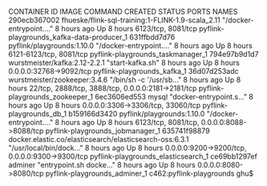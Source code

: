 CONTAINER ID        IMAGE                                                     COMMAND                  CREATED             STATUS              PORTS                                                NAMES
290ecb367002        fhueske/flink-sql-training:1-FLINK-1.9-scala_2.11         "/docker-entrypoint.…"   8 hours ago         Up 8 hours          6123/tcp, 8081/tcp                                   pyflink-playgrounds_kafka-data-producer_1
631ffbdd7d76        pyflink/playgrounds:1.10.0                                "/docker-entrypoint.…"   8 hours ago         Up 8 hours          6121-6123/tcp, 8081/tcp                              pyflink-playgrounds_taskmanager_1
794e97b9d1d7        wurstmeister/kafka:2.12-2.2.1                             "start-kafka.sh"         8 hours ago         Up 8 hours          0.0.0.0:32768->9092/tcp                              pyflink-playgrounds_kafka_1
36d07d253adc        wurstmeister/zookeeper:3.4.6                              "/bin/sh -c '/usr/sb…"   8 hours ago         Up 8 hours          22/tcp, 2888/tcp, 3888/tcp, 0.0.0.0:2181->2181/tcp   pyflink-playgrounds_zookeeper_1
6ec3606ed553        mysql                                                     "docker-entrypoint.s…"   8 hours ago         Up 8 hours          0.0.0.0:3306->3306/tcp, 33060/tcp                    pyflink-playgrounds_db_1
b159166d3420        pyflink/playgrounds:1.10.0                                "/docker-entrypoint.…"   8 hours ago         Up 8 hours          6123/tcp, 8081/tcp, 0.0.0.0:8088->8088/tcp           pyflink-playgrounds_jobmanager_1
635741f98879        docker.elastic.co/elasticsearch/elasticsearch-oss:6.3.1   "/usr/local/bin/dock…"   8 hours ago         Up 8 hours          0.0.0.0:9200->9200/tcp, 0.0.0.0:9300->9300/tcp       pyflink-playgrounds_elasticsearch_1
ce69bb1297ef        adminer                                                   "entrypoint.sh docke…"   8 hours ago         Up 8 hours          0.0.0.0:8080->8080/tcp                               pyflink-playgrounds_adminer_1
c462:pyflink-playgrounds ghu$ 
